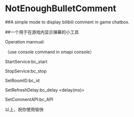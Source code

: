 # NotEnoughBulletComment

##A simple mode to display bilibili comment in game chatbox.

##一个用于在游戏内显示弹幕的小工具

Operation mannual:

（use console command in smapi console）

StartService:bc_start

StopService:bc_stop

SetRoomID:bc_id <id>

SetRefreshDelay:bc_delay <delay(ms)>

SetCommentAPI:bc_API <API>


以上，祝你使用愉快
